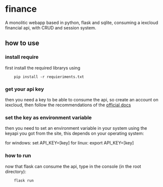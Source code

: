# finance

A monolitic webapp based in python, flask and sqlite, consuming a iexcloud financial api, with CRUD and session system.

## how to use

### install require

first install the required librarys using

```
    pip install -r requieriments.txt
```

### get your api key

then you need a key to be able to consume the api, so create an account on iexcloud, then follow the recommendations of the [official docs](https://iexcloud.zendesk.com/hc/en-us/articles/1500012489741)

### set the key as environment variable

then you need to set an environment variable in your system using the keyapi you got from the site, this depends on your operating system:

for windows: set API_KEY=[key]
for linux: export API_KEY=[key]

### how to run

now that flask can consume the api, type in the console (in the root directory):

```
    flask run
```